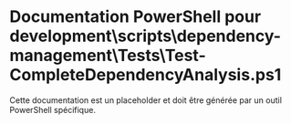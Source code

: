 # Documentation PowerShell pour development\scripts\dependency-management\Tests\Test-CompleteDependencyAnalysis.ps1

Cette documentation est un placeholder et doit être générée par un outil PowerShell spécifique.
